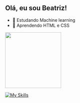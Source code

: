 ## Olá, eu sou Beatriz!

- 📘 Estudando Machine learning
- 📘 Aprendendo HTML e CSS

<div>
  <a href="https://github.com/geekb21">
    <img height="180em" src="https://github-readme-stats.vercel.app/api?username=geekb21&show_icons=true&theme=dark&include_all_commits=true&count_private=true"/>
    </a>
</div>

[![My Skills](https://skillicons.dev/icons?i=py,aws,azure,github&perline=4)](https://skillicons.dev)


